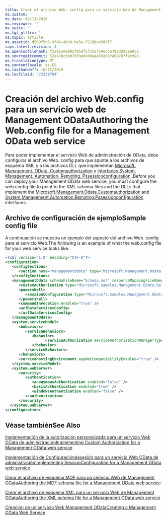 ```yaml
---
title: Crear el archivo Web. config para un servicio Web de Management OData | Microsoft Docs
ms.custom: ''
ms.date: 09/13/2016
ms.reviewer: ''
ms.suite: ''
ms.tgt_pltfrm: ''
ms.topic: article
ms.assetid: d569f5d5-9746-40c0-be5e-f218bc4560f7
caps.latest.revision: 4
ms.openlocfilehash: f52953ee091f05df5f355719ecba788d3d5ee055
ms.sourcegitcommit: 52a67bcd9d7bf3e8600ea4302d1fa8970ff9c998
ms.translationtype: MT
ms.contentlocale: es-ES
ms.lasthandoff: 10/15/2019
ms.locfileid: "72359794"
---
```

# <a name="authoring-the-webconfig-file-for-a-management-odata-web-service"></a><span data-ttu-id="f4e8e-102">Creación del archivo Web.config para un servicio web de Management OData</span><span class="sxs-lookup"><span data-stu-id="f4e8e-102">Authoring the Web.config file for a Management OData web service</span></span>

<span data-ttu-id="f4e8e-103">Para poder implementar el servicio Web de administración de OData, debe configurar el archivo Web. config para que apunte a los archivos de esquema XML y a los archivos DLL que implementan [Microsoft. Management. OData. Customauthorization](/dotnet/api/Microsoft.Management.Odata.CustomAuthorization) y [ Interfaces System. Management. Automation. Remoting. Pssessionconfiguration](/dotnet/api/System.Management.Automation.Remoting.PSSessionConfiguration) .</span><span class="sxs-lookup"><span data-stu-id="f4e8e-103">Before you can deploy your Management OData web service, you must configure the web.config file to point to the XML schema files and the DLLs that implement the [Microsoft.Management.Odata.Customauthorization](/dotnet/api/Microsoft.Management.Odata.CustomAuthorization) and  [System.Management.Automation.Remoting.Pssessionconfiguration](/dotnet/api/System.Management.Automation.Remoting.PSSessionConfiguration) interfaces.</span></span>

## <a name="sample-config-file"></a><span data-ttu-id="f4e8e-104">Archivo de configuración de ejemplo</span><span class="sxs-lookup"><span data-stu-id="f4e8e-104">Sample config file</span></span>

<span data-ttu-id="f4e8e-105">A continuación se muestra un ejemplo del aspecto del archivo Web. config para el servicio Web.</span><span class="sxs-lookup"><span data-stu-id="f4e8e-105">The following is an example of what the web.config file for your web service looks like.</span></span>

```xml
<?xml version="1.0" encoding="UTF-8"?>
<configuration>
   <configSections>
      <section name="managementOdata" type="Microsoft.Management.Odata.Core.DSConfiguration, Microsoft.Management.OData, Version=3.0.0.0, Culture=neutral, PublicKeyToken=31bf3856ad364e35, processorArchitecture=MSIL" />
   </configSections>
   <managementOdata schemaFileName="Schema.mof" resourceMappingFileName="Schema.xml">
      <customAuthorization type="Microsoft.Samples.Management.OData.RoleBasedPlugins.CustomAuthorization" assembly=".\Microsoft.Samples.Management.OData.RoleBasedPlugins.dll" />
      <powershell>
         <sessionConfiguration type="Microsoft.Samples.Management.OData.RoleBasedPlugins.SessionConfiguration" assembly=".\Microsoft.Samples.Management.OData.RoleBasedPlugins.dll" />
      </powershell>
      <commandInvocation enabled="true" />
      <wcfDataServicesConfig>
      </wcfDataServicesConfig>
   </managementOdata>
   <system.serviceModel>
      <behaviors>
         <serviceBehaviors>
            <behavior>
                  <serviceAuthorization serviceAuthorizationManagerType="Microsoft.Management.Odata.Core.CustomAuthorizationManager, Microsoft.Management.OData, Version=3.0.0.0, Culture=neutral, PublicKeyToken=31bf3856ad364e35" />
            </behavior>
         </serviceBehaviors>
      </behaviors>
      <serviceHostingEnvironment aspNetCompatibilityEnabled="true" />
   </system.serviceModel>
   <system.webServer>
      <security>
         <authentication>
            <anonymousAuthentication enabled="false" />
            <basicAuthentication enabled="true" />
            <windowsAuthentication enabled="false" />
         </authentication>
      </security>
  </system.webServer>
</configuration>

```

## <a name="see-also"></a><span data-ttu-id="f4e8e-106">Véase también</span><span class="sxs-lookup"><span data-stu-id="f4e8e-106">See Also</span></span>

[<span data-ttu-id="f4e8e-107">Implementación de la autorización personalizada para un servicio Web OData de administración</span><span class="sxs-lookup"><span data-stu-id="f4e8e-107">Implementing Custom Authorization for a Management OData web service</span></span>](./implementing-custom-authorization-for-a-management-odata-web-service.md)

[<span data-ttu-id="f4e8e-108">Implementación de Configuracióndesesión para un servicio Web OData de administración</span><span class="sxs-lookup"><span data-stu-id="f4e8e-108">Implementing SessionConfiguration for a Management OData web service</span></span>](./implementing-sessionconfiguration-for-a-management-odata-web-service.md)

[<span data-ttu-id="f4e8e-109">Crear el archivo de esquema MOF para un servicio Web de Management OData</span><span class="sxs-lookup"><span data-stu-id="f4e8e-109">Authoring the MOF schema file for a Management OData web service</span></span>](./authoring-the-mof-schema-file-for-a-management-odata-web-service.md)

[<span data-ttu-id="f4e8e-110">Crear el archivo de esquema XML para un servicio Web de Management OData</span><span class="sxs-lookup"><span data-stu-id="f4e8e-110">Authoring the XML schema file for a Management OData web service</span></span>](./authoring-the-xml-schema-file-for-a-management-odata-web-service.md)

[<span data-ttu-id="f4e8e-111">Creación de un servicio Web Management OData</span><span class="sxs-lookup"><span data-stu-id="f4e8e-111">Creating a Management OData Web Service</span></span>](./creating-a-management-odata-web-service.md)